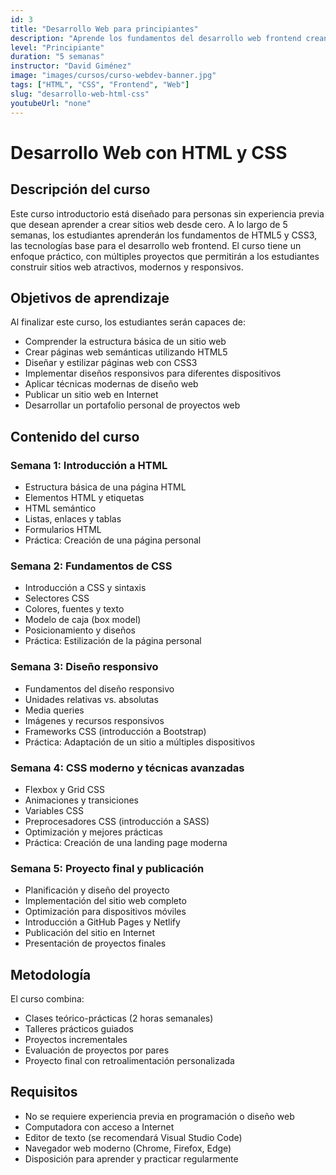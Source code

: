 ```yaml
---
id: 3
title: "Desarrollo Web para principiantes"
description: "Aprende los fundamentos del desarrollo web frontend creando sitios web modernos y responsivos."
level: "Principiante"
duration: "5 semanas"
instructor: "David Giménez"
image: "images/cursos/curso-webdev-banner.jpg"
tags: ["HTML", "CSS", "Frontend", "Web"]
slug: "desarrollo-web-html-css"
youtubeUrl: "none"
---
```


# Desarrollo Web con HTML y CSS

## Descripción del curso

Este curso introductorio está diseñado para personas sin experiencia previa que desean aprender a crear sitios web desde cero. A lo largo de 5 semanas, los estudiantes aprenderán los fundamentos de HTML5 y CSS3, las tecnologías base para el desarrollo web frontend. El curso tiene un enfoque práctico, con múltiples proyectos que permitirán a los estudiantes construir sitios web atractivos, modernos y responsivos.

## Objetivos de aprendizaje

Al finalizar este curso, los estudiantes serán capaces de:

- Comprender la estructura básica de un sitio web
- Crear páginas web semánticas utilizando HTML5
- Diseñar y estilizar páginas web con CSS3
- Implementar diseños responsivos para diferentes dispositivos
- Aplicar técnicas modernas de diseño web
- Publicar un sitio web en Internet
- Desarrollar un portafolio personal de proyectos web

## Contenido del curso

### Semana 1: Introducción a HTML
- Estructura básica de una página HTML
- Elementos HTML y etiquetas
- HTML semántico
- Listas, enlaces y tablas
- Formularios HTML
- Práctica: Creación de una página personal

### Semana 2: Fundamentos de CSS
- Introducción a CSS y sintaxis
- Selectores CSS
- Colores, fuentes y texto
- Modelo de caja (box model)
- Posicionamiento y diseños
- Práctica: Estilización de la página personal

### Semana 3: Diseño responsivo
- Fundamentos del diseño responsivo
- Unidades relativas vs. absolutas
- Media queries
- Imágenes y recursos responsivos
- Frameworks CSS (introducción a Bootstrap)
- Práctica: Adaptación de un sitio a múltiples dispositivos

### Semana 4: CSS moderno y técnicas avanzadas
- Flexbox y Grid CSS
- Animaciones y transiciones
- Variables CSS
- Preprocesadores CSS (introducción a SASS)
- Optimización y mejores prácticas
- Práctica: Creación de una landing page moderna

### Semana 5: Proyecto final y publicación
- Planificación y diseño del proyecto
- Implementación del sitio web completo
- Optimización para dispositivos móviles
- Introducción a GitHub Pages y Netlify
- Publicación del sitio en Internet
- Presentación de proyectos finales

## Metodología

El curso combina:
- Clases teórico-prácticas (2 horas semanales)
- Talleres prácticos guiados
- Proyectos incrementales
- Evaluación de proyectos por pares
- Proyecto final con retroalimentación personalizada

## Requisitos

- No se requiere experiencia previa en programación o diseño web
- Computadora con acceso a Internet
- Editor de texto (se recomendará Visual Studio Code)
- Navegador web moderno (Chrome, Firefox, Edge)
- Disposición para aprender y practicar regularmente